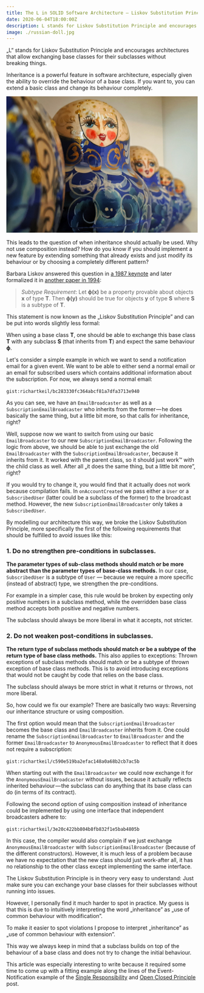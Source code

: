 ```yaml
---
title: The L in SOLID Software Architecture — Liskov Substitution Principle
date: 2020-06-04T18:00:00Z
description: L stands for Liskov Substitution Principle and encourages architectures that allow exchanging base classes for their subclasses without breaking things.
image: ./russian-doll.jpg
---
```


„L“ stands for Liskov Substitution Principle and encourages architectures that allow exchanging base classes for their subclasses without breaking things.

Inheritance is a powerful feature in software architecture, especially given the ability to override the behaviour of a base class. If you want to, you can extend a basic class and change its behaviour completely.

![Inheritance is kind of like a Russian doll (Photo by Iza Gawrych)](./russian-doll.jpg)

This leads to the question of when inheritance should actually be used. Why not use composition instead? How do you know if you should implement a new feature by extending something that already exists and just modify its behaviour or by choosing a completely different pattern?

Barbara Liskov answered this question in [a 1987 keynote](https://dl.acm.org/doi/10.1145/62139.62141) and later formalized it in [another paper in 1994](https://dl.acm.org/doi/10.1145/197320.197383):

> *Subtype Requirement*: Let **ϕ(x)** be a property provable about objects **x** of type **T**. Then **ϕ(y)** should be true for objects **y** of type **S** where **S** is a subtype of **T**.

This statement is now known as the „Liskov Substitution Principle” and can be put into words slightly less formal:

When using a base class **T**, one should be able to exchange this base class **T** with any subclass **S** (that inherits from **T**) and expect the same behaviour **ϕ**.

Let's consider a simple example in which we want to send a notification email for a given event. We want to be able to either send a normal email or an email for subscribed users which contains additional information about the subscription. For now, we always send a normal email:

`gist:richartkeil/bc283330fc364abcf81a7dfa3713e940`

As you can see, we have an `EmailBroadcaster` as well as a `SubscriptionEmailBroadcaster` who inherits from the former — he does basically the same thing, but a little bit more, so that calls for inheritance, right?

Well, suppose now we want to switch from using our basic `EmailBroadcaster` to our new `SubscriptionEmailBroadcaster`. Following the logic from above, we should be able to just exchange the old `EmailBroadcaster` with the `SubscriptionEmailBroadcaster`, because it inherits from it. It worked with the parent class, so it should just work™ with the child class as well. After all „it does the same thing, but a little bit more”, right?

If you would try to change it, you would find that it actually does not work because compilation fails. In `onAccountCreated` we pass either a `User` or a `SubscribedUser` (latter could be a subclass of the former) to the broadcast method. However, the new `SubscriptionEmailBroadcaster` only takes a `SubscribedUser`.

By modelling our architecture this way, we broke the Liskov Substitution Principle, more specifically the first of the following requirements that should be fulfilled to avoid issues like this:

### 1. Do no strengthen pre-conditions in subclasses.

**The parameter types of sub-class methods should match or be more abstract than the parameter types of base-class methods.** In our case, `SubscribedUser` is a subtype of `User` — because we require a more specific (instead of abstract) type, we strengthen the pre-conditions.

For example in a simpler case, this rule would be broken by expecting only positive numbers in a subclass method, while the overridden base class method accepts both positive and negative numbers.

The subclass should always be more liberal in what it accepts, not stricter.

### 2. Do not weaken post-conditions in subclasses.

**The return type of subclass methods should match or be a subtype of the return type of base class methods.** This also applies to exceptions: Thrown exceptions of subclass methods should match or be a subtype of thrown exception of base class methods. This is to avoid introducing exceptions that would not be caught by code that relies on the base class.

The subclass should always be more strict in what it returns or throws, not more liberal.

So, how could we fix our example? There are basically two ways: Reversing our inheritance structure or using composition.

The first option would mean that the `SubscriptionEmailBroadcaster` becomes the base class and `EmailBroadcaster` inherits from it. One could rename the `SubscriptionEmailBroadcaster` to `EmailBroadcaster` and the former `EmailBroadcaster` to `AnonymousEmailBroadcaster` to reflect that it does not require a subscription:

`gist:richartkeil/c590e519ba2efac148a0a68b2cb7ac5b`

When starting out with the `EmailBroadcaster` we could now exchange it for the `AnonymousEmailBroadcaster` without issues, because it actually reflects inherited behaviour — the subclass can do anything that its base class can do (in terms of its contract).

Following the second option of using composition instead of inheritance could be implemented by using one interface that independent broadcasters adhere to:

`gist:richartkeil/3e20c422bb804b8fb832f1e5bab4805b`

In this case, the compiler would also complain if we just exchange `AnonymousEmailBroadcaster` with `SubscriptionEmailBroadcaster` (because of the different constructors). However, it is much less of a problem because we have no expectation that the new class should just work-after all, it has no relationship to the other class except implementing the same interface.

The Liskov Substitution Principle is in theory very easy to understand: Just make sure you can exchange your base classes for their subclasses without running into issues.

However, I personally find it much harder to spot in practice. My guess is that this is due to intuitively interpreting the word „inheritance” as „use of common behaviour with modification”.

To make it easier to spot violations I propose to interpret „inheritance” as „use of common behaviour with extension”.

This way we always keep in mind that a subclass builds on top of the behaviour of a base class and does not try to change the initial behaviour.

This article was especially interesting to write because it required some time to come up with a fitting example along the lines of the Event-Notification example of the [Single Responsibility](/the-s-in-solid) and [Open Closed Principle](/the-o-in-solid) post.
